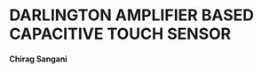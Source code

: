 # DARLINGTON AMPLIFIER BASED CAPACITIVE TOUCH SENSOR
####                                                 Chirag Sangani
